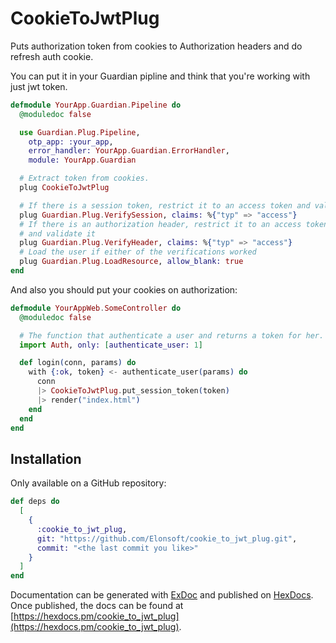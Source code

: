 # CookieToJwtPlug

Puts authorization token from cookies to Authorization headers and
do refresh auth cookie.

You can put it in your Guardian pipline and think that you're working
with just jwt token.

```elixir
defmodule YourApp.Guardian.Pipeline do
  @moduledoc false

  use Guardian.Plug.Pipeline,
    otp_app: :your_app,
    error_handler: YourApp.Guardian.ErrorHandler,
    module: YourApp.Guardian

  # Extract token from cookies.
  plug CookieToJwtPlug

  # If there is a session token, restrict it to an access token and validate it
  plug Guardian.Plug.VerifySession, claims: %{"typ" => "access"}
  # If there is an authorization header, restrict it to an access token
  # and validate it
  plug Guardian.Plug.VerifyHeader, claims: %{"typ" => "access"}
  # Load the user if either of the verifications worked
  plug Guardian.Plug.LoadResource, allow_blank: true
end
```

And also you should put your cookies on authorization:

```elixir
defmodule YourAppWeb.SomeController do
  @moduledoc false

  # The function that authenticate a user and returns a token for her.
  import Auth, only: [authenticate_user: 1]

  def login(conn, params) do
    with {:ok, token} <- authenticate_user(params) do
      conn
      |> CookieToJwtPlug.put_session_token(token)
      |> render("index.html")
    end
  end
end
```

## Installation

Only available on a GitHub repository:

```elixir
def deps do
  [
    {
      :cookie_to_jwt_plug,
      git: "https://github.com/Elonsoft/cookie_to_jwt_plug.git",
      commit: "<the last commit you like>"
    }
  ]
end
```

Documentation can be generated with [ExDoc](https://github.com/elixir-lang/ex_doc)
and published on [HexDocs](https://hexdocs.pm). Once published, the docs can
be found at [https://hexdocs.pm/cookie_to_jwt_plug](https://hexdocs.pm/cookie_to_jwt_plug).

